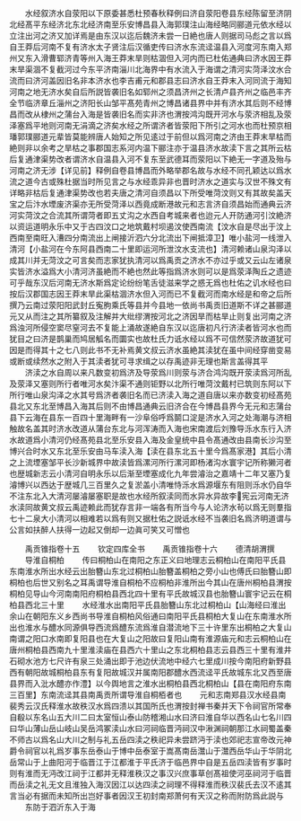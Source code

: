 <!-- { "loadSidebar": true } -->
　　水经叙济水自荥阳以下原委甚悉杜预春秋释例曰济自荥阳卷县东经陈留至济阴北经髙平东经济北东北经济南至乐安博昌县入海郭璞注山海经略同郦道元依水经以立注出河之济又加详焉是由东汉以迄后魏济未尝一日絶也唐人则据司马彪之言以爲自王莽后河南不复有济水太子贤注后汉循吏传曰济水东流迳温县入河度河东南入郑州又东入滑曹郓济青等州入海王莽末旱则枯涸但入河内而已杜佑通典曰济水因王莽末旱渠涸不复截河过今东平济南淄川北海界中有水流入于海谓之清河实菏泽汶水合流而曰济河盖因旧名非本济水也李吉甫元和郡县志曰济水自王莽末入河同流于海知河南之地无济水矣自后所説皆袭旧名如郓州之须昌济州之长清卢县齐州之临邑丰齐全节临济章丘淄州之济阳长山邹平髙苑青州之博昌诸县界中并有济水其后则不经博昌而改从棣州之蒲台入海是皆袭旧名而实非济也渭按鸿沟既开河水与荥济相乱及荥泽塞爲平地则河南无涓滴之济矣水经之所谓济者皆荥阳下所引之河水也而杜预京相璠郭璞郦道元辈皆莫能辨唐人始知之所见逺过于前但以爲河南之济由王莽末旱枯而絶则非以余考之旱枯之事郡国志系河内温下郦注亦于温县济水故渎下言之其所云枯后复通津渠势改者谓济水自温县入河不复东至武德耳而荥阳以下絶无一字道及殆与河南之济无涉【详见前】释例自卷县博昌而外略举郡名故与水经不同孔颖达以爲水流之道今古或殊杜据当时所见言之与水经乖异非也晋时济水之道实与汉世不殊文有详略非枯后复通津渠势改也若夫唐之清河自须昌以下所受唯菏汶则又有其故矣盖天宝之后汴水堙废济渠亦无所受菏泽以西竟成断港故元和志言济自须昌始而通典云济河实菏汶之合流其所谓菏者即五丈沟之水西自考城来者也迨元人开防通河引汶絶济以资运道明永乐中又于古四汶口之地筑戴村坝遏汶使西南流【汶水自是尽出于汶上西南至南旺入漕四分南流出上闸接沂泗六分北流出下闸抵漳卫】唯小盐河一线泄入清河【小盐河在今东阿县西南二十里即运河所泄汶水支流也】清河赖诸山泉沟泽以成其川并无菏汶之可言矣而志家犹执清河以爲禹贡之济水不亦过乎或又云山左诸泉实皆济水溢爲大小清河济虽絶而不絶也然此等指爲济水则可以是爲荥泽陶丘之遗迹可乎哉东汉后河南无济水斯爲定论纷纷笔舌徒滋来学之惑无爲也杜佑之讥水经也曰按后汉郡国志因王莽末旱此渠枯涸济水但入河而已不复截河而南水经是和帝之后所撰乃云南过荥阳阳武封丘寃朐乘氏等县并今县地一依尚书禹贡旧道斯不详之甚郦道元又从而注之其所纂叙及注解并大纰缪渭按河北之济因旱而枯旱止则复出河南之济爲浊河所侵空窦尽窒河去不复能上涌故遂絶自东汉以迄唐初凡行济渎者皆河水也而犹目之曰济是鹊巢而鸠居觚名而圜实也故杜氏力诋水经以爲不可信然荥济故道犹可因是而得其十之七八则此书不无补焉黄文叔云济水虽絶其渎犹在虽中间经穿凿变易或断或续然水之附入于其渎者犹可寻求缉之以存禹迹非无理也斯言盖得其平
　　济渎之水自周以来凡数变初爲济及导荥爲川则荥与济合鸿沟既开荥渎爲河所乱及荥泽又塞则所行者唯河水矣汴渠不通则钜野以北所行唯菏汶戴村已筑则东阿以下所行唯山泉沟泽之水其号爲济者袭旧名而已济渎入海之道自唐以来亦数变初经髙苑县北又东北至博昌入海其后则不由博昌通典云旧济合在今博昌县界今无元和志蒲台县下云海在县东一百四十里海畔有一沙阜俗呼爲鬬口淀是济水入河之处海潮与济相触故名盖其时济水改道从蒲台东北与河浑涛而入海也宋南渡后刘豫导泺水东行入济水故道爲小清河仍经髙苑县北至乐安县入海及金皇统中县令髙通改由县南长沙沟至博兴合时水又东北至乐安由马车渎入海【渎在县东北五十里今爲髙家港】其后小清之上流堙塞邹平长沙新城界中故渎皆爲漯河所行漯河即杨渚沟水寰宇记所称獭河者也歴城新志云小清河自明永乐以后渐至堙塞成化九年尝濬治之嘉靖十二年又塞乃复濬博兴以西达于歴城几三百里久之复淤盖小清唯恃泺水爲源堰东有阻则泺水仍自华不注东北入大清河屡濬屡塞职是故也水经所叙渎同而水异水异故李宪云河南无济水渎同故黄文叔云禹迹赖此而犹存言非一端各有所当今与人论济水茍以爲无则羣指七十二泉大小清河以相难若以爲有则又据杜佑之説诋水经不当袭旧名爲济明道谓与公言如扶醉人扶得一边起又倒却一边眞可笑又可憎也













　　禹贡锥指卷十五
　　钦定四库全书
　　禹贡锥指卷十六
　　德清胡渭撰
　　导淮自桐柏
　　传曰桐柏山在南阳之东正义曰地理志云桐柏山在南阳平氏县东南淮水所出水经云出胎簪山东北过桐柏山胎簪盖桐柏之旁小山也傅氏曰胎簪山即桐柏也后世又别名之耳禹谓导淮自桐柏不应桐柏非淮所出今其山在唐州桐柏县渭按桐柏见导山今河南南阳府桐柏县西北四十里有平氏故城汉县也胎簪山寰宇记云在桐柏县西北三十里
　　水经淮水出南阳平氏县胎簪山东北过桐柏山【山海经曰淮出余山在朝阳东义乡西尚书导淮自桐柏风俗通曰南阳平氏县桐柏大复山在东南淮水所出也淮水与醴水同源俱导西流爲醴东流爲淮自潜流地下三十许里东出桐柏之大复山南谓之阳口水南即复阳县也在大复山之阳故曰复阳山南有淮源庙元和志云桐柏山在唐州桐柏县西南九十里淮渎庙在县西六十里山之东北桐柏县志云县西三十里有淮井石砌水池方七尺许有泉三处涌出即于池边伏流地中经六七里成川按今南阳府新野县西有朝阳故城桐柏县东有复阳故城汉并属南阳郡醴水西流迳平氏故城东北又西至唐县界而入沘水醴亦作澧】以今舆地言之淮水出桐柏县西北桐柏山【县在南阳府东南三百里】东南流迳其县南禹贡所谓导淮自桐栢者也
　　元和志南郑县汉水经县南裴秀云汉氏释淮水故秩汉水爲四溃以其国所氏也渭按封禅书秦并天下令祠官所常奉自殽以东名山五大川二曰太室恒山泰山防稽湘山水曰济曰淮自华以西名山七名川四曰华山薄山岳山岐山吴岳鸿冢渎山水曰河祠临晋沔祠汉中湫渊祠朝那江水祠蜀盖秦不师古以爲名山大川之制与礼五岳四渎之秩祀异未尝跻沔于渎也郊祀志宣帝改元神爵令祠官以礼爲岁事东岳泰山于博中岳泰室于嵩髙南岳灊山于灊西岳华山于华阴北岳常山于上曲阳河于临晋江于江都淮于平氏济于临邑界中自是五岳四渎皆有岁事时则有淮而无沔改江祠于江都并无释淮秩汉之事汉兴庶事草创髙祖使河巫祠河于临晋而岳渎之礼无文且淮独入海汉因江以达四渎之祠理不得释淮而秩汉裴氏去汉不逺其言当必有据而未知所出岂好事者因汉王初封南郑萧何有天汉之称而附防爲此説与
　　东防于泗沂东入于海
